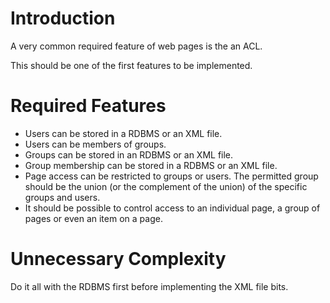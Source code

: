 # Introduction #

A very common required feature of web pages is the an ACL.

This should be one of the first features to be implemented.

# Required Features #

  * Users can be stored in a RDBMS or an XML file.
  * Users can be members of groups.
  * Groups can be stored in an RDBMS or an XML file.
  * Group membership can be stored in a RDBMS or an XML file.
  * Page access can be restricted to groups or users. The permitted group should be the union  (or the complement of the union) of the specific groups and users.
  * It should be possible to control access to an individual page, a group of pages or even an item on a page.

# Unnecessary Complexity #

Do it all with the RDBMS first before implementing the XML file bits.